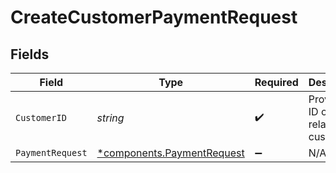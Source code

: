 # CreateCustomerPaymentRequest


## Fields

| Field                                                                   | Type                                                                    | Required                                                                | Description                                                             | Example                                                                 |
| ----------------------------------------------------------------------- | ----------------------------------------------------------------------- | ----------------------------------------------------------------------- | ----------------------------------------------------------------------- | ----------------------------------------------------------------------- |
| `CustomerID`                                                            | *string*                                                                | :heavy_check_mark:                                                      | Provide the ID of the related customer.                                 | cst_5B8cwPMGnU                                                          |
| `PaymentRequest`                                                        | [*components.PaymentRequest](../../models/components/paymentrequest.md) | :heavy_minus_sign:                                                      | N/A                                                                     |                                                                         |